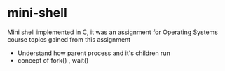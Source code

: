 # mini-shell
Mini shell implemented in C, it was an assignment for Operating Systems course
topics gained from this assignment 
- Understand how parent process and it's children run
- concept of fork() , wait() 
